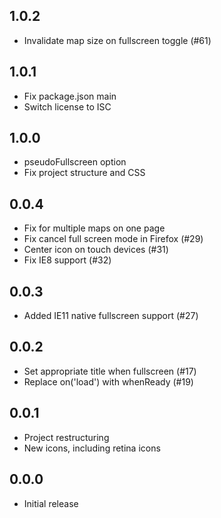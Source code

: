## 1.0.2

* Invalidate map size on fullscreen toggle (#61)

## 1.0.1

* Fix package.json main
* Switch license to ISC

## 1.0.0

* pseudoFullscreen option
* Fix project structure and CSS

## 0.0.4

* Fix for multiple maps on one page
* Fix cancel full screen mode in Firefox (#29)
* Center icon on touch devices (#31)
* Fix IE8 support (#32)

## 0.0.3

* Added IE11 native fullscreen support (#27)

## 0.0.2

* Set appropriate title when fullscreen (#17)
* Replace on('load') with whenReady (#19)

## 0.0.1

* Project restructuring
* New icons, including retina icons

## 0.0.0

* Initial release
